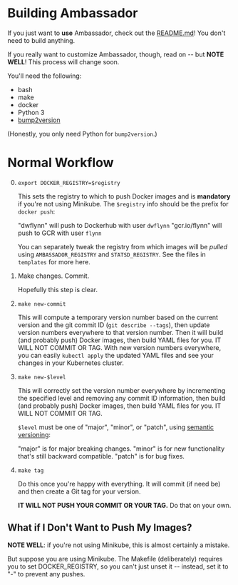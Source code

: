 Building Ambassador
===================

If you just want to **use** Ambassador, check out the [README.md](README.md)! You don't need to build anything.

If you really want to customize Ambassador, though, read on -- but **NOTE WELL**! This process will change soon.

You'll need the following:

- bash
- make
- docker
- Python 3
- [bump2version](https://pypi.python.org/pypi/bump2version)

(Honestly, you only need Python for `bump2version`.)

Normal Workflow
===============

0. `export DOCKER_REGISTRY=$registry`

   This sets the registry to which to push Docker images and is **mandatory** if you're not using Minikube. The `$registry` info should be the prefix for `docker push`:

   "dwflynn" will push to Dockerhub with user `dwflynn`
   "gcr.io/flynn" will push to GCR with user `flynn`

   You can separately tweak the registry from which images will be _pulled_ using `AMBASSADOR_REGISTRY` and `STATSD_REGISTRY`. See the files in `templates` for more here.

1. Make changes. Commit.

   Hopefully this step is clear.

2. `make new-commit`

   This will compute a temporary version number based on the current version and the git commit ID (`git describe --tags`), then update version numbers everywhere to that version number. Then it will build (and probably push) Docker images, then build YAML files for you. IT WILL NOT COMMIT OR TAG. With new version numbers everywhere, you can easily `kubectl apply` the updated YAML files and see your changes in your Kubernetes cluster.

3. `make new-$level`

   This will correctly set the version number everywhere by incrementing the specified level and removing any commit ID information, then build (and probably push) Docker images, then build YAML files for you. IT WILL NOT COMMIT OR TAG.

   `$level` must be one of "major", "minor", or "patch", using [semantic versioning](http://semver.org/):

   "major" is for major breaking changes.
   "minor" is for new functionality that's still backward compatible.
   "patch" is for bug fixes.

4. `make tag`

   Do this once you're happy with everything. It will commit (if need be) and then create a Git tag for your version.

   **IT WILL NOT PUSH YOUR COMMIT OR YOUR TAG.** Do that on your own.

What if I Don't Want to Push My Images?
---------------------------------------

**NOTE WELL**: if you're not using Minikube, this is almost certainly a mistake.

But suppose you are using Minikube. The Makefile (deliberately) requires you to set DOCKER_REGISTRY, so you can't just unset it -- instead, set it to "-" to prevent any pushes.
